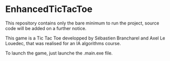 # EnhancedTicTacToe
This repository contains only the bare minimum to run the project, source code will be added on a further notice.

This game is a Tic Tac Toe developped by Sébastien Brancharel and Axel Le Louedec, that was realised for an IA algorithms course. 


To launch the game, just launche the .main.exe file.
